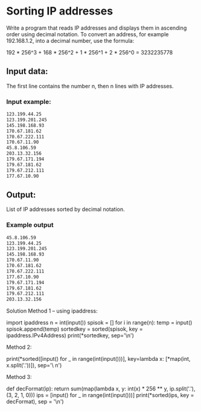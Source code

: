 # Sorting IP addresses

Write a program that reads IP addresses and displays them in ascending order using decimal notation. To convert an address, for example 192.168.1.2, into a decimal number, use the formula:

192 * 256^3 + 168 * 256^2 + 1 * 256^1 + 2 * 256^0 = 3232235778

## Input data:

The first line contains the number n, then n lines with IP addresses.


### Input example:
```bash
123.199.44.25  
123.199.201.245  
145.198.168.93  
170.67.181.62  
170.67.222.111  
170.67.11.90  
45.8.106.59  
203.13.32.156  
179.67.171.194  
179.67.181.62  
179.67.212.111  
177.67.10.90  
```

    
## Output:

List of IP addresses sorted by decimal notation.

        
### Example output
```bash
45.8.106.59
123.199.44.25
123.199.201.245
145.198.168.93
170.67.11.90
170.67.181.62
170.67.222.111
177.67.10.90
179.67.171.194
179.67.181.62
179.67.212.111
203.13.32.156
```




    
Solution
Method 1 – using ipaddress:

        
import ipaddress
n = int(input())
spisok = []
for i in range(n):
     temp = input()
     spisok.append(temp)
sortedkey = sorted(spisok, key = ipaddress.IPv4Address)
print(*sortedkey, sep='\n')
    

    
Method 2:

        
print(*sorted([input() for _ in range(int(input()))], key=lambda x: [*map(int, x.split('.'))]), sep='\ n')
    

    
Method 3:

        
def decFormat(ip):
     return sum(map(lambda x, y: int(x) * 256 ** y, ip.split('.'), (3, 2, 1, 0)))
ips = [input() for _ in range(int(input()))]
print(*sorted(ips, key = decFormat), sep = '\n')
